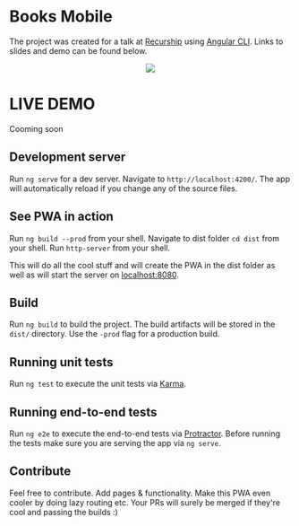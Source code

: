 


# Books Mobile

The project was created for a talk at [Recurship](https://www.recurship.com) using [Angular CLI](https://github.com/angular/angular-cli).
Links to slides and demo can be found below.

<p align="center">
<img src="http://res.cloudinary.com/dqycg4wf1/image/upload/v1506224136/books-mobile_cxoarg.png">
</p>


# LIVE DEMO
Cooming soon

## Development server

Run `ng serve` for a dev server. Navigate to `http://localhost:4200/`. The app will automatically reload if you change any of the source files.

## See PWA in action

Run `ng build --prod` from your shell.
Navigate to dist folder `cd dist` from your shell.
Run `http-server` from your shell.

This will do all the cool stuff and will create the PWA in the dist folder as well as will start the server on [localhost:8080](http://localhost:8080).

## Build

Run `ng build` to build the project. The build artifacts will be stored in the `dist/` directory. Use the `-prod` flag for a production build.

## Running unit tests

Run `ng test` to execute the unit tests via [Karma](https://karma-runner.github.io).

## Running end-to-end tests

Run `ng e2e` to execute the end-to-end tests via [Protractor](http://www.protractortest.org/).
Before running the tests make sure you are serving the app via `ng serve`.

## Contribute

Feel free to contribute. Add pages & functionality. Make this PWA even cooler by doing lazy routing etc.
Your PRs will surely be merged if they're cool and passing the builds :)


